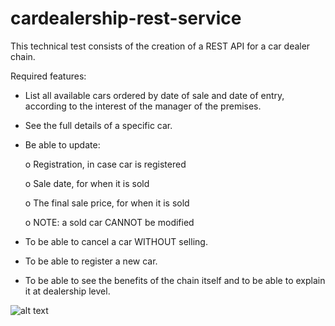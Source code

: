 # cardealership-rest-service

This technical test consists of the creation of a REST API for a car dealer chain.

Required features:

- List all available cars ordered by date of sale and date of entry, according to the interest of the manager of the premises.

- See the full details of a specific car.

- Be able to update:

     o Registration, in case car is registered
     
     o Sale date, for when it is sold
     
     o The final sale price, for when it is sold
     
     o NOTE: a sold car CANNOT be modified

- To be able to cancel a car WITHOUT selling.
- To be able to register a new car.
- To be able to see the benefits of the chain itself and to be able to explain it at dealership level.

![alt text](https://github.com/clarauni/cardealership-rest-service/blob/main/data%20structure.png?raw=true)

 
